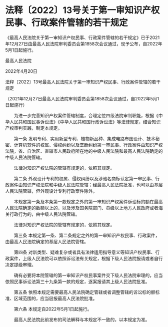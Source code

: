 # 法释〔2022〕13号关于第一审知识产权民事、行政案件管辖的若干规定

《最高人民法院关于第一审知识产权民事、行政案件管辖的若干规定》已于2021年12月27日由最高人民法院审判委员会第1858次会议通过，现予公布，自2022年5月1日起施行。

最高人民法院

2022年4月20日

法释〔2022〕13号最高人民法院关于第一审知识产权民事、行政案件管辖的若干规定

（2021年12月27日最高人民法院审判委员会第1858次会议通过，自2022年5月1日起施行）

　　为进一步完善知识产权案件管辖制度，合理定位四级法院审判职能，根据《中华人民共和国民事诉讼法》《中华人民共和国行政诉讼法》等法律规定，结合知识产权审判实践，制定本规定。

　　第一条  发明专利、实用新型专利、植物新品种、集成电路布图设计、技术秘密、计算机软件的权属、侵权纠纷以及垄断纠纷第一审民事、行政案件由知识产权法院，省、自治区、直辖市人民政府所在地的中级人民法院和最高人民法院确定的中级人民法院管辖。

　　法律对知识产权法院的管辖有规定的，依照其规定。

　　第二条  外观设计专利的权属、侵权纠纷以及涉驰名商标认定第一审民事、行政案件由知识产权法院和中级人民法院管辖；经最高人民法院批准，也可以由基层人民法院管辖，但外观设计专利行政案件除外。

　　本规定第一条及本条第一款规定之外的第一审知识产权案件诉讼标的额在最高人民法院确定的数额以上的，以及涉及国务院部门、县级以上地方人民政府或者海关行政行为的，由中级人民法院管辖。

　　法律对知识产权法院的管辖有规定的，依照其规定。

　　第三条   本规定第一条、第二条规定之外的第一审知识产权民事、行政案件，由最高人民法院确定的基层人民法院管辖。

　　第四条  对新类型、疑难复杂或者具有法律适用指导意义等知识产权民事、行政案件，上级人民法院可以依照诉讼法有关规定，根据下级人民法院报请或者自行决定提级审理。

　　确有必要将本院管辖的第一审知识产权民事案件交下级人民法院审理的，应当依照民事诉讼法第三十九条第一款的规定，逐案报请其上级人民法院批准。

　　第五条  依照本规定需要最高人民法院确定管辖或者调整管辖的诉讼标的额标准、区域范围的，应当层报最高人民法院批准。

　　第六条  本规定自2022年5月1日起施行。

　　最高人民法院此前发布的司法解释与本规定不一致的，以本规定为准。